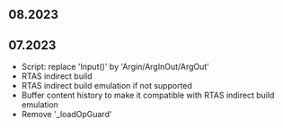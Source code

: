 
## 08.2023

## 07.2023

- Script: replace 'Input()' by 'Argin/ArgInOut/ArgOut'
- RTAS indirect build
- RTAS indirect build emulation if not supported
- Buffer content history to make it compatible with RTAS indirect build emulation
- Remove '_loadOpGuard'
